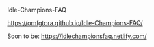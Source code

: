 Idle-Champions-FAQ

https://omfgtora.github.io/Idle-Champions-FAQ/

Soon to be:
https://idlechampionsfaq.netlify.com/
